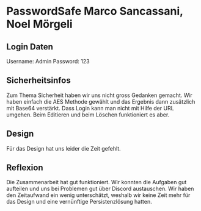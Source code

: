 ﻿# PasswordSafe Marco Sancassani, Noel Mörgeli

## Login Daten
Username: Admin
Password: 123

## Sicherheitsinfos

Zum Thema Sicherheit haben wir uns nicht gross Gedanken gemacht. Wir haben einfach die AES Methode gewählt und das Ergebnis dann zusätzlich mit Base64 verstärkt. Dass Login kann man nicht mit Hilfe der URL umgehen. Beim Editieren und beim Löschen funktioniert es aber.

## Design
Für das Design hat uns leider die Zeit gefehlt. 

## Reflexion

Die Zusammenarbeit hat gut funktioniert. Wir konnten die Aufgaben gut aufteilen und uns bei Problemen gut über Discord austauschen. Wir haben den Zeitaufwand ein wenig unterschätzt, weshalb wir keine Zeit mehr für das Design und eine vernünftige Persistenzlösung hatten.



